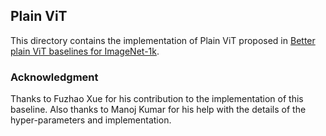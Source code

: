 ## Plain ViT
This directory contains the implementation of Plain ViT proposed in
[Better plain ViT baselines for ImageNet-1k](https://arxiv.org/pdf/2205.01580).

### Acknowledgment
Thanks to Fuzhao Xue for his contribution to the implementation of this
baseline. Also thanks to Manoj Kumar for his help with the details of
the hyper-parameters and implementation.
